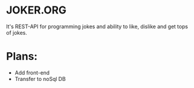 # JOKER.ORG
It's REST-API for programming jokes and ability to like, dislike and get tops of jokes.

# Plans:
* Add front-end
* Transfer to noSql DB

